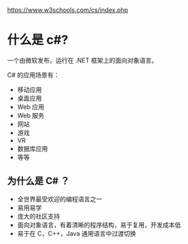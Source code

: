 https://www.w3schools.com/cs/index.php

# 什么是 c#?

一个由微软发布，运行在 .NET 框架上的面向对象语言。

C# 的应用场景有：

- 移动应用
- 桌面应用
- Web 应用 
- Web 服务
- 网站
- 游戏 
- VR
- 数据库应用
- 等等



## 为什么是 C# ？

- 全世界最受欢迎的编程语言之一
- 易用易学
- 庞大的社区支持
- 面向对象语言，有着清晰的程序结构，易于复用，开发成本低
- 易于在 C，C++，Java 通用语言中过渡切换

